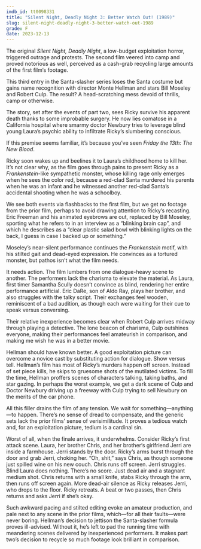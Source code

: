 ```yaml
---
imdb_id: tt0098331
title: "Silent Night, Deadly Night 3: Better Watch Out! (1989)"
slug: silent-night-deadly-night-3-better-watch-out-1989
grade: F
date: 2023-12-13
---
```


The original <span data-imdb-id="tt0088117">_Silent Night, Deadly Night_</span>, a low-budget exploitation horror, triggered outrage and protests. The <span data-imdb-id="tt0093974">second film</span> veered into camp and proved notorious as well, perceived as a cash-grab recycling large amounts of the first film‘s footage.

This third entry in the Santa-slasher series loses the Santa costume but gains name recognition with director Monte Hellman and stars Bill Moseley and Robert Culp. The result? A head-scratching mess devoid of thrills, camp or otherwise.

<!-- end -->

The story, set after the events of part two, sees Ricky survive his apparent death thanks to some improbable surgery. He now lies comatose in a California hospital where smarmy doctor Newbury tries to leverage blind young Laura’s psychic ability to infiltrate Ricky’s slumbering conscious.

If this premise seems familiar, it’s because you’ve seen <span data-imdb-id="tt0095179">_Friday the 13th: The New Blood_</span>.

Ricky soon wakes up and beelines it to Laura’s childhood home to kill her. It’s not clear why, as the film goes through pains to present Ricky as a <span data-imdb-id="tt0021884">_Frankenstein_</span>-like sympathetic monster, whose killing rage only emerges when he sees the color red, because a red-clad Santa murdered his parents when he was an infant and he witnessed another red-clad Santa’s accidental shooting when he was a schoolboy.

We see both events via flashbacks to the first film, but we get no footage from the prior film, perhaps to avoid drawing attention to Ricky’s recasting. Eric Freeman and his animated eyebrows are out, replaced by Bill Moseley, sporting what he refers to in an interview as a “blinking brain cap”, and which he describes as a “clear plastic salad bowl with blinking lights on the back, I guess in case I backed up or something.”

Moseley’s near-silent performance continues the _Frankenstein_ motif, with his stilted gait and dead-eyed expression. He convinces as a tortured monster, but pathos isn’t what the film needs.

It needs action. The film lumbers from one dialogue-heavy scene to another. The performers lack the charisma to elevate the material. As Laura, first timer Samantha Scully doesn’t convince as blind, rendering her entire performance artificial. Eric DaRe, son of Aldo Ray, plays her brother, and also struggles with the talky script. Their exchanges feel wooden, reminiscent of a bad audition, as though each were waiting for their cue to speak versus conversing.

Their relative inexperience becomes clear when Robert Culp arrives midway through playing a detective. The lone beacon of charisma, Culp outshines everyone, making their performances feel amateurish in comparison, and making me wish he was in a better movie.

Hellman should have known better. A good exploitation picture can overcome a novice cast by substituting action for dialogue. Show versus tell. Hellman’s film has most of Ricky’s murders happen off screen. Instead of set piece kills, he skips to gruesome shots of the mutilated victims. To fill the time, Hellman proffers scenes of characters talking, taking baths, and star gazing. In perhaps the worst example, we get a dark scene of Culp and Doctor Newbury driving up a freeway with Culp trying to sell Newbury on the merits of the car phone.

All this filler drains the film of any tension. We wait for something—anything—to happen. There’s no sense of dread to compensate, and the generic sets lack the prior films’ sense of verisimilitude. It proves a tedious watch and, for an exploitation picture, tedium is a cardinal sin.

Worst of all, when the finale arrives, it underwhelms. Consider Ricky’s first attack scene. Laura, her brother Chris, and her brother‘s girlfriend Jerri are inside a farmhouse. Jerri stands by the door. Ricky’s arms burst through the door and grab Jerri, choking her. “Oh, shit,” says Chris, as though someone just spilled wine on his new couch. Chris runs off screen. Jerri struggles. Blind Laura does nothing. There’s no score. Just dead air and a stagnant medium shot. Chris returns with a small knife, stabs Ricky through the arm, then runs off screen again. More dead-air silence as Ricky releases Jerri, who drops to the floor. Ricky retreats. A beat or two passes, then Chris returns and asks Jerri if she’s okay.

Such awkward pacing and stilted editing evoke an amateur production, and pale next to any scene in the prior films, which—for all their faults—were never boring. Hellman’s decision to jettison the Santa-slasher formula proves ill-advised. Without it, he’s left to pad the running time with meandering scenes delivered by inexperienced performers. It makes part two’s decision to recycle so much footage look brilliant in comparison.
